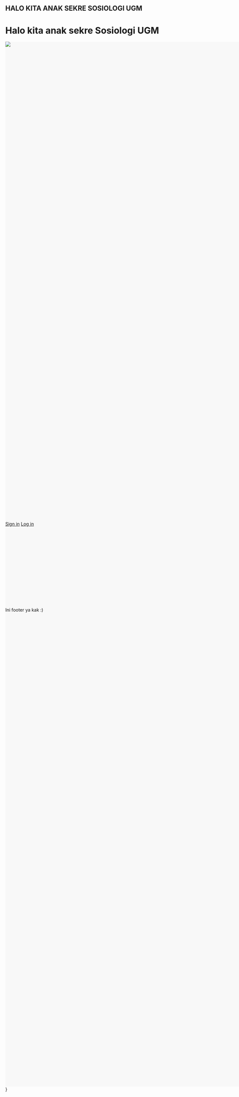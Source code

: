 ## HALO KITA ANAK SEKRE SOSIOLOGI UGM

<!DOCTYPE html>
<html>
  <head>
    <meta charset="utf-8">
  </head><link rel="stylesheet" href="stylesheet.css">
  <body>
      </header>
    <h1 class="title">Halo kita anak sekre Sosiologi UGM</h1>
    <div class="container">
          <div class="header-left">
            <img class="logo" src="https://sosiologi.fisipol.ugm.ac.id/wp-content/uploads/sites/1453/2021/03/head-blk.png">
          </div>
          <span class="fa fa-bars menu-icon"></span>
          <div class="header-right">
            <a href="#">Sign in</a>
            <a href="#" class="login">Log in</a>
          </div>
        </div>
    </head>
  </body>
    
    <div class="top-wrapper">
    <div class="container">
      <h1>KABINET KRENYESIN AJA</h1>
      <p>Kami adalah Mahasiswa dari Departemen Sosiologi UGM </p>
      <p>web ini digunakan KMS untuk mengetahui program-program terkini dari kabinet Krenyesin Aja</p>
      <div class="btn-wrapper">
        <a href="#" class="btn signup">Sign up with Email</a>
        <p>or</p>
        <a href="#" class="btn facebook"><span class="fa fa-facebook"></span>Sign up with Facebook</a>
        <a href="#" class="btn twitter"><span class="fa fa-twitter"></span>Sign up with Twitter</a>
      </div>
    </div>
  <footer<footer>
    <div class="container">
      <p>Ini footer ya kak :)</p>
    </div>
        }
        </div>
        </style>
        <body>
  </footer>
  <style> 
    div {
      width: 1500px;
      height: 1500px;
      background-color: rgb(248, 248, 248);
      position: relative;
      animation-name: example;
      animation-duration: 4s;
    }
    
    @keyframes example {
      0%   {background-color:rgb(255, 136, 0); left:0px; top:0px;}
      25%  {background-color:yellow; left:200px; top:0px;}
      50%  {background-color:blue; left:200px; top:200px;}
      75%  {background-color:green; left:0px; top:200px;}
      100% {background-color:rgb(255, 174, 0); left:0px; top:0px;}
    }
    </style>
    </head>
    <body>
    
    
    <div></div>
</html>

